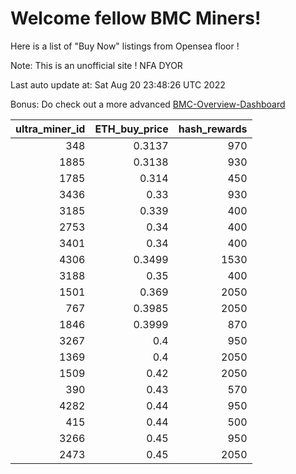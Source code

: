 # Welcome fellow BMC Miners!
Here is a list of "Buy Now" listings from Opensea floor !

Note: This is an unofficial site ! NFA DYOR

Last auto update at: Sat Aug 20 23:48:26 UTC 2022

Bonus: Do check out a more advanced [BMC-Overview-Dashboard](https://dune.com/defifunk/BMC-Overview-Dashboard)


|   ultra_miner_id |   ETH_buy_price |   hash_rewards |
|-----------------:|----------------:|---------------:|
|              348 |          0.3137 |            970 |
|             1885 |          0.3138 |            930 |
|             1785 |          0.314  |            450 |
|             3436 |          0.33   |            930 |
|             3185 |          0.339  |            400 |
|             2753 |          0.34   |            400 |
|             3401 |          0.34   |            400 |
|             4306 |          0.3499 |           1530 |
|             3188 |          0.35   |            400 |
|             1501 |          0.369  |           2050 |
|              767 |          0.3985 |           2050 |
|             1846 |          0.3999 |            870 |
|             3267 |          0.4    |            950 |
|             1369 |          0.4    |           2050 |
|             1509 |          0.42   |           2050 |
|              390 |          0.43   |            570 |
|             4282 |          0.44   |            950 |
|              415 |          0.44   |            500 |
|             3266 |          0.45   |            950 |
|             2473 |          0.45   |           2050 |